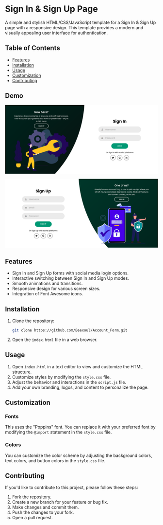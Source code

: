 # Sign In & Sign Up Page

A simple and stylish HTML/CSS/JavaScript template for a Sign In & Sign Up page with a responsive design. This template provides a modern and visually appealing user interface for authentication.

## Table of Contents

- [Features](#features)
- [Installation](#installation)
- [Usage](#usage)
- [Customization](#customization)
- [Contributing](#contributing)

## Demo

![Sign In & Sign Up Page](/Assist/Login.png)

![Sign In & Sign Up Page](/Assist/Signup.png)


## Features

- Sign In and Sign Up forms with social media login options.
- Interactive switching between Sign In and Sign Up modes.
- Smooth animations and transitions.
- Responsive design for various screen sizes.
- Integration of Font Awesome icons.

## Installation

1. Clone the repository:

   ```bash
   git clone https://github.com/Beexoul/Account_Form.git
   ```

2. Open the `index.html` file in a web browser.

## Usage

1. Open `index.html` in a text editor to view and customize the HTML structure.
2. Customize styles by modifying the `style.css` file.
3. Adjust the behavior and interactions in the `script.js` file.
4. Add your own branding, logos, and content to personalize the page.

## Customization

### Fonts

This uses the "Poppins" font. You can replace it with your preferred font by modifying the `@import` statement in the `style.css` file.

### Colors

You can customize the color scheme by adjusting the background colors, text colors, and button colors in the `style.css` file.

## Contributing

If you'd like to contribute to this project, please follow these steps:

1. Fork the repository.
2. Create a new branch for your feature or bug fix.
3. Make changes and commit them.
4. Push the changes to your fork.
5. Open a pull request.
